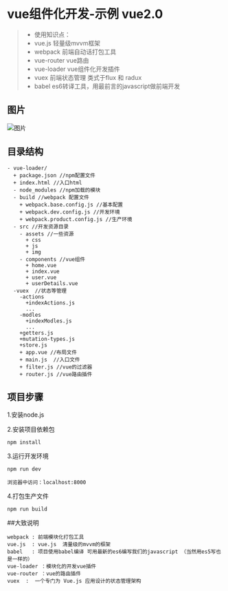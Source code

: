 # vue组件化开发-示例  vue2.0

>  * 使用知识点：
>  * vue.js           轻量级mvvm框架
>  * webpack          前端自动话打包工具
>  * vue-router       vue路由
>  * vue-loader       vue组件化开发插件
>  * vuex             前端状态管理 类式于flux 和 radux
>  * babel            es6转译工具，用最前言的javascript做前端开发

## 图片
![图片](https://gitee.com/uploads/images/2017/1013/183050_be6f69e3_818875.png "在这里输入图片标题")


## 目录结构

```
- vue-loader/
  + package.json //npm配置文件
  + index.html //入口html
  - node_modules //npm加载的模块
  - build //webpack 配置文件
    + webpack.base.config.js //基本配置
    + webpack.dev.config.js //开发环境
    + webpack.product.config.js //生产环境
  - src //开发资源目录
    - assets //一些资源
      + css  
      + js
      + img
    - components //vue组件
      + home.vue 
      + index.vue
      + user.vue
      + userDetails.vue
  -vuex  //状态等管理
    -actions  
      +indexActions.js
      ...
    -modles
      +indexModles.js
      ...
    +getters.js
    +mutation-types.js
    +store.js
    + app.vue //布局文件
    + main.js  //入口文件
    + filter.js //vue的过滤器
    + router.js //vue路由插件

```

## 项目步骤

1.安装node.js

2.安装项目依赖包

```
npm install
```

3.运行开发环境

```
npm run dev 
```

```
浏览器中访问：localhost:8000
```


4.打包生产文件

```
npm run build
``` 

##大致说明

```
webpack : 前端模块化打包工具
vue.js  : vue.js  清量级的mvvm的框架
babel   : 项目使用babel编译 可用最新的es6编写我们的javascript （当然用es5写也是一样的）
vue-loader ：模块化的开发vue插件
vue-router ：vue的路由插件
vuex  :  一个专门为 Vue.js 应用设计的状态管理架构
```
